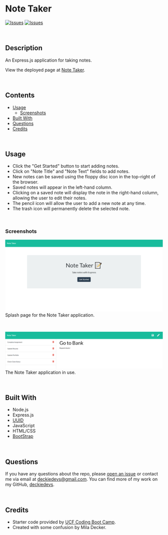 # Note Taker
[![Issues](https://img.shields.io/github/issues/deckiedevs/note-taker)](https://github.com/deckiedevs/note-taker/issues) [![Issues](https://img.shields.io/github/contributors/deckiedevs/note-taker)](https://github.com/deckiedevs/note-taker/graphs/contributors) 

<br />

## Description
An Express.js application for taking notes.
            
View the deployed page at [Note Taker](https://deckiedevs-note-taker.herokuapp.com).

<br />

## Contents
* [Usage](#Usage)
   * [Screenshots](#Screenshots)
* [Built With](#Built-With)
* [Questions](#Questions)
* [Credits](#Credits)

<br />

## Usage
* Click the "Get Started" button to start adding notes.
* Click on "Note Title" and "Note Text" fields to add notes.
* New notes can be saved using the floppy disc icon in the top-right of the browser.
* Saved notes will appear in the left-hand column.
* Clicking on a saved note will display the note in the right-hand column, allowing the user to edit their notes.
* The pencil icon will allow the user to add a new note at any time.
* The trash icon will permanently delete the selected note.

<br />
    
### Screenshots
![Splash Page Screenshot](./assets/images/screenshot1.png)
Splash page for the Note Taker application.

<br />

![Note Taker Screenshot](./assets/images/screenshot2.png)
The Note Taker application in use.

<br />

## Built With
* Node.js
* Express.js
* [UUID](https://www.npmjs.com/package/uuid)
* JavaScript
* HTML/CSS
* [BootStrap](https://getbootstrap.com/)

<br />

## Questions
If you have any questions about the repo, please [open an issue](https://github.com/deckiedevs/note-taker/issues) or contact me via email at deckiedevs@gmail.com. You can find more of my work on my GitHub, [deckiedevs](https://github.com/deckiedevs/).

<br />
    
## Credits
* Starter code provided by [UCF Coding Boot Camp](https://github.com/coding-boot-camp/miniature-eureka).
* Created with some confusion by Mila Decker.